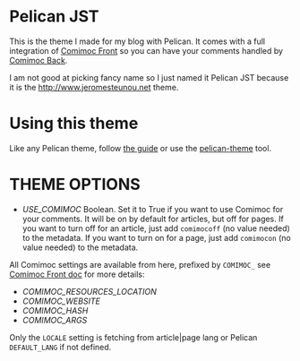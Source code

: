 # Pelican JST

This is the theme I made for my blog with Pelican. It comes with a full integration of [Comimoc Front](https://github.com/JSteunou/comimoc-front-angularjs) so you can have your comments handled by [Comimoc Back](https://github.com/JSteunou/comimoc-back).

I am not good at picking fancy name so I just named it Pelican JST because it is the http://www.jeromesteunou.net theme.

# Using this theme

Like any Pelican theme, follow [the guide](http://docs.getpelican.com/en/latest/settings.html#themes) or use the [pelican-theme](http://docs.getpelican.com/en/latest/pelican-themes.html) tool.

# THEME OPTIONS

* *USE_COMIMOC* Boolean. Set it to True if you want to use Comimoc for your comments. It will be on by default for articles, but off for pages. If you want to turn off for an article, just add `comimocoff` (no value needed) to the metadata. If you want to turn on for a page, just add `comimocon` (no value needed) to the metadata.

All Comimoc settings are available from here, prefixed by `COMIMOC_` see [Comimoc Front doc](https://github.com/JSteunou/comimoc-front-angularjs) for more details:

* *COMIMOC_RESOURCES_LOCATION*
* *COMIMOC_WEBSITE*
* *COMIMOC_HASH*
* *COMIMOC_ARGS*

Only the `LOCALE` setting is fetching from article|page lang or Pelican `DEFAULT_LANG` if not defined.